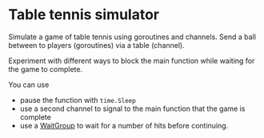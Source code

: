 # Table tennis simulator

Simulate a game of table tennis using
goroutines and channels.
Send a ball between to players (goroutines)
via a table (channel).

Experiment with different ways to block the
main function while waiting for the game to complete.

You can use

* pause the function with `time.Sleep`
* use a second channel to signal to the main function
  that the game is complete
* use a [WaitGroup](https://golang.org/pkg/sync/#WaitGroup)
  to wait for a number of hits before continuing.
  
